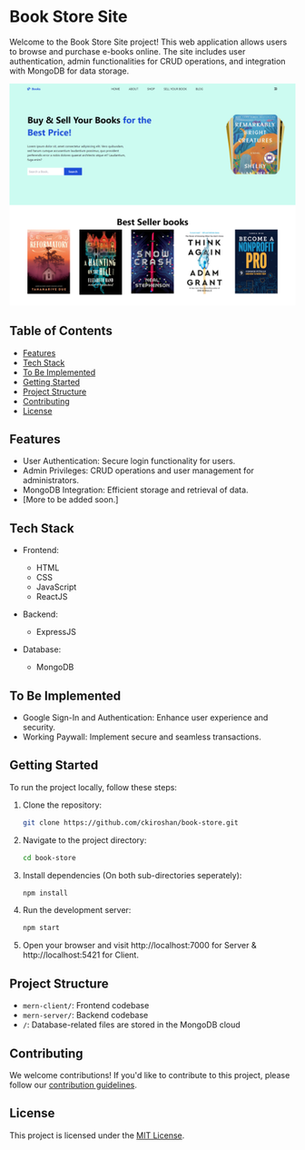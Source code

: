 # Book Store Site

Welcome to the Book Store Site project! This web application allows users to browse and purchase e-books online. The site includes user authentication, admin functionalities for CRUD operations, and integration with MongoDB for data storage.

![preview img](/preview.png)

## Table of Contents

- [Features](#features)
- [Tech Stack](#tech-stack)
- [To Be Implemented](#to-be-implemented)
- [Getting Started](#getting-started)
- [Project Structure](#project-structure)
- [Contributing](#contributing)
- [License](#license)

## Features

- User Authentication: Secure login functionality for users.
- Admin Privileges: CRUD operations and user management for administrators.
- MongoDB Integration: Efficient storage and retrieval of data.
- [More to be added soon.]

## Tech Stack

- Frontend:
  - HTML
  - CSS
  - JavaScript
  - ReactJS

- Backend:
  - ExpressJS

- Database:
  - MongoDB

## To Be Implemented

- Google Sign-In and Authentication: Enhance user experience and security.
- Working Paywall: Implement secure and seamless transactions.

## Getting Started

To run the project locally, follow these steps:

1. Clone the repository:

   ```bash
   git clone https://github.com/ckiroshan/book-store.git
   ```
2. Navigate to the project directory:
   
   ```bash
   cd book-store
   ```
   
3. Install dependencies (On both sub-directories seperately): 
   
   ```bash
   npm install
   ```

5. Run the development server:

   ```bash
   npm start
   ```

7. Open your browser and visit http://localhost:7000 for Server & http://localhost:5421 for Client.

## Project Structure

- `mern-client/`: Frontend codebase
- `mern-server/`: Backend codebase
- `/`: Database-related files are stored in the MongoDB cloud

## Contributing

We welcome contributions! If you'd like to contribute to this project, please follow our [contribution guidelines](CONTRIBUTING.md).

## License

This project is licensed under the [MIT License](LICENSE).
